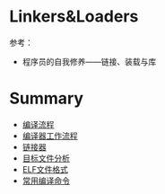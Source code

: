 # Linkers&Loaders

参考：

- 程序员的自我修养——链接、装载与库

# Summary

* [编译流程](编译流程.md)
* [编译器工作流程](编译器工作流程.md)
* [链接器](链接器.md)
* [目标文件分析](目标文件分析.md)
* [ELF文件格式](ELF文件格式.md)
* [常用编译命令](常用编译命令.md)

